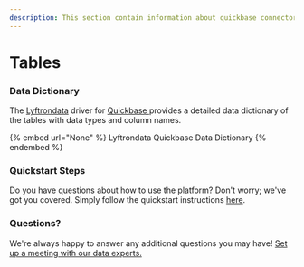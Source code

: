 ```yaml
---
description: This section contain information about quickbase connector tables information
---
```


# Tables

### Data Dictionary

The [Lyftrondata](https://www.lyftrondata.com/) driver for [Quickbase](None/)[ ](https://www.lyftrondata.com/integration/quickbase/)provides a detailed data dictionary of the tables with data types and column names.

{% embed url="None" %}
Lyftrondata Quickbase Data Dictionary
{% endembed %}

### Quickstart Steps

Do you have questions about how to use the platform? Don't worry; we've got you covered. Simply follow the quickstart instructions [here](../README.md).

### Questions? <a href="#questions" id="questions"></a>

We're always happy to answer any additional questions you may have! [Set up a meeting with our data experts.](https://www.lyftrondata.com/book-a-meeting/)

